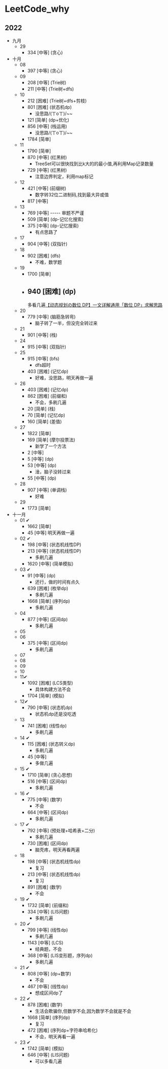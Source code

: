 # LeetCode_why

## 2022

- 九月
    - 29
        - 334  [中等] (贪心)
- 十月
    - 08
        - 397  [中等] (贪心)
    - 09
        - 208  [中等] (Trie树)
        - 211  [中等] (Trie树+dfs)
    - 10
        - 212  [困难] (Trie树+dfs+剪枝)
        - 801  [困难] (状态机dp)
            - 没思路/(ㄒoㄒ)/~~
        - 121  [简单] (dp+优化)
        - 856  [中等] (栈运用)
            - 没思路/(ㄒoㄒ)/~~
        - 1784 [简单]
    - 11
        - 1790 [简单]
        - 870  [中等] (红黑树)
            - TreeSet可以很快找到比k大的的最小值,再利用Map记录数量
        - 729  [中等] (红黑树)
            - 注意边界判定，利用map标记
    - 12
        - 421  [中等] (前缀树)
            - 数字转32位二进制码,找到最大异或值
        - 817  [中等]
    - 13
        - 769  [中等] ----- 审题不严谨
        - 509  [简单] (dp-记忆化搜索)
        - 375  [中等] (dp-记忆搜索)
            - 有点思路了
    - 17
        - 904  [中等] (双指针)
    - 18
        - 902  [困难] (dfs)
            - 不难，数学题
    - 19
        - 1700 [简单]
        - 940  [困难] (dp)
          -
          多看几遍[【动态规划の数位 DP】一文详解通用「数位 DP」求解思路](https://mp.weixin.qq.com/s?__biz=MzU4NDE3MTEyMA==&mid=2247490779&idx=1&sn=9a07bef5a856ca34f5c18a4541a50e9c)
    - 20
        - 779  [中等] (脑筋急转弯)
            - 脑子转了一半，但没完全转过来
    - 21
        - 901  [中等] (栈)
    - 24
        - 915  [中等] (双指针)
    - 25
        - 915  [中等] (bfs)
            - dfs超时
        - 403  [困难] (记忆dp)
            - 好难，没思路，明天再做一遍
    - 26
        - 403  [困难] (记忆dp)
        - 862  [困难] (前缀和)
            - 不会，多刷几遍
        - 20   [简单] (栈)
        - 70   [简单] (记忆dp)
        - 160  [简单] (差值)
    - 27
        - 1822 [简单]
        - 169  [简单] (摩尔投票法)
            - 新学了一个方法
        - 2    [中等]
        - 5    [中等] (dp)
        - 53   [中等] (dp)
            - 淦，脑子没转过来
        - 55   [中等] (dp)
    - 28
        - 907  [中等] (单调栈)
            - 好难
    - 29
        - 1773 [简单]
- 十一月
    - 01 ✔
        - 1662 [简单]
        - 45   [中等] 明天再做一遍
    - 02 ✔
        - 198  [中等] (状态机线性DP)
        - 213  [中等] (状态机线性DP)
            - 多刷几遍
        - 1620 [中等] (简单模拟)
    - 03 ✔
        - 91   [中等] (dp)
            - 还行，做的时间有点久
        - 639  [困难] (枚举dp)
            - 多刷几遍
        - 1668 [简单] (序列dp)
            - 多刷几遍
    - 04
        - 877  [中等] (区间dp)
            - 多刷几遍
    - 05
    - 06
        - 375  [中等] (区间dp)
            - 多刷几遍
    - 07
    - 08
    - 09
    - 10
    - 11✔
        - 1092 [困难] (LCS类型)
            - 具体构建方法不会
        - 1704 [简单] (模拟)
    - 12✔
        - 790 [中等] (状态机dp)
            - 状态机dp还是没吃透
    - 13
        - 741 [困难] (线性dp)
            - 多刷几遍
    - 14 ✔
        - 115  [困难] (状态转义dp)
            - 多刷几遍
        - 45   [中等]
            - 多做几遍
    - 15 ✔
        - 1710 [简单] (贪心思想)
        - 516  [中等] (区间dp)
            - 多刷几遍
    - 16 ✔
        - 775  [中等] (数学)
            - 不会
        - 664  [中等] (区间dp)
            - 多刷几遍
    - 17 ✔
        - 792  [中等] (预处理+哈希表+二分)
            - 多刷几遍
        - 730  [困难] (区间dp)
            - 脑壳疼，明天再看两遍
    - 18
        - 198  [中等] (状态机线性dp)
            - 复习
        - 213  [中等] (状态机线性dp)
            - 复习
        - 891  [困难] (数学)
            - 不会
    - 19 ✔
        - 1732 [简单] (前缀和)
        - 334  [中等] (LIS问题)
            - 多刷几遍
    - 20 ✔
        - 799  [中等] (线性dp)
            - 多刷几遍
        - 1143 [中等] (LCS)
            - 经典题，不会
        - 368  [中等] (LIS变形题，序列dp)
            - 多刷几遍
    - 21 ✔
        - 808  [中等] (dp+数学)
            - 不会
        - 467  [中等] (线性dp)
            - 想成区间dp了
    - 22 ✔
        - 878  [困难] (数学)
            - 生活会欺骗你,但数学不会,因为数学不会就是不会
        - 1668 [简单] (序列dp)
            - 复习
        - 472  [困难] (序列dp+字符串哈希化)
            - 不会，明天再看一遍
    - 23 ✔
        - 1742 [简单] (模拟)
        - 646  [中等] (LIS问题)
            - 可以多看几遍